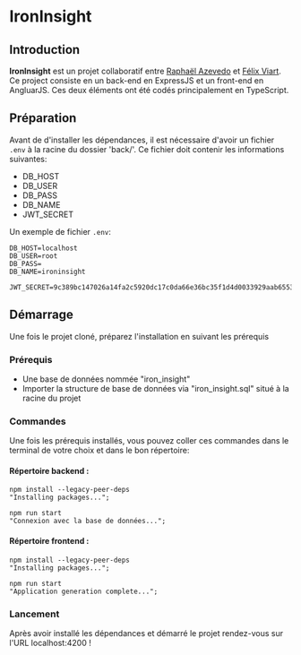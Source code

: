 
# IronInsight

## Introduction
**IronInsight** est un projet collaboratif entre [Raphaël Azevedo](https://github.com/RaphaelAZ) et [Félix Viart](https://github.com/ViartFelix).
Ce project consiste en un back-end en ExpressJS et un front-end en AngluarJS. Ces deux éléments ont été codés principalement en TypeScript.

## Préparation
Avant de d'installer les dépendances, il est nécessaire d'avoir un fichier ``.env`` à la racine du dossier 'back/'.
Ce fichier doit contenir les informations suivantes:

- DB_HOST
- DB_USER
- DB_PASS
- DB_NAME
- JWT_SECRET

Un exemple de fichier ``.env``:
```.env
DB_HOST=localhost
DB_USER=root
DB_PASS=
DB_NAME=ironinsight

JWT_SECRET=9c389bc147026a14fa2c5920dc17c0da66e36bc35f1d4d0033929aab65531955
```

## Démarrage
Une fois le projet cloné, préparez l'installation en suivant les prérequis

### Prérequis
  - Une base de données nommée "iron_insight"
  - Importer la structure de base de données via "iron_insight.sql" situé à la racine du projet

### Commandes
Une fois les prérequis installés, vous pouvez coller ces commandes dans le terminal de votre choix et dans le bon répertoire:

#### Répertoire backend :
```shell
npm install --legacy-peer-deps
"Installing packages...";
```

```shell
npm run start
"Connexion avec la base de données...";
```

#### Répertoire frontend :
```shell
npm install --legacy-peer-deps
"Installing packages...";
```

```shell
npm run start
"Application generation complete...";
```

### Lancement
Après avoir installé les dépendances et démarré le projet rendez-vous sur l'URL localhost:4200 !
